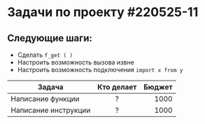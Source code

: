 # Задачи по проекту #220525-11

## Следующие шаги:
- Сделать `f_get ( ) `
- Настроить возможность вызова извне
- Настроить возможность подключения `import x from y`


| Задача                 | Кто делает    | Бюджет|
| ---------------------- |:-------------:| -----:|
| Написание функции      | ?             | 1000  |
| Написание инструкции   | ?             | 1000  |
